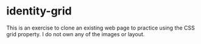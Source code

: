 # identity-grid
 
This is an exercise to clone an existing web page to practice using the CSS grid property. I do not own any of the images or layout.